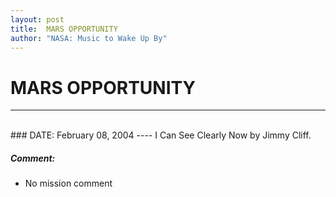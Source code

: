 ```yaml
---
layout: post
title:  MARS OPPORTUNITY
author: "NASA: Music to Wake Up By"
---
```


# MARS OPPORTUNITY
----
<br/>
### DATE: February 08, 2004
----
I Can See Clearly Now by Jimmy Cliff.

##### Comment:
* No mission comment
